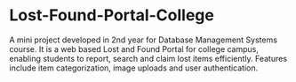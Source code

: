 # Lost-Found-Portal-College
A mini project developed in 2nd year for Database Management Systems course. It is a web based Lost and Found Portal for college campus, enabling students to report, search and claim lost items efficiently. Features include item categorization, image uploads and user authentication. 
